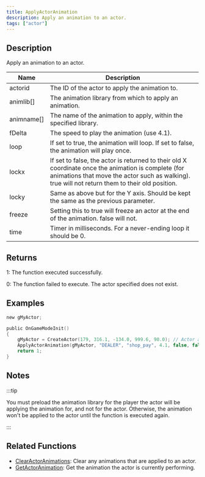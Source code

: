 ```yaml
---
title: ApplyActorAnimation
description: Apply an animation to an actor.
tags: ["actor"]
---
```


<VersionWarn version='SA-MP 0.3.7' />

## Description

Apply an animation to an actor.

| Name       | Description                                                                                                                                                                                            |
| ---------- | ------------------------------------------------------------------------------------------------------------------------------------------------------------------------------------------------------ |
| actorid    | The ID of the actor to apply the animation to.                                                                                                                                                         |
| animlib[]  | The animation library from which to apply an animation.                                                                                                                                                |
| animname[] | The name of the animation to apply, within the specified library.                                                                                                                                      |
| fDelta     | The speed to play the animation (use 4.1).                                                                                                                                                             |
| loop       | If set to true, the animation will loop. If set to false, the animation will play once.                                                                                                                |
| lockx      | If set to false, the actor is returned to their old X coordinate once the animation is complete (for animations that move the actor such as walking). true will not return them to their old position. |
| locky      | Same as above but for the Y axis. Should be kept the same as the previous parameter.                                                                                                                   |
| freeze     | Setting this to true will freeze an actor at the end of the animation. false will not.                                                                                                                 |
| time       | Timer in milliseconds. For a never-ending loop it should be 0.                                                                                                                                         |

## Returns

1: The function executed successfully.

0: The function failed to execute. The actor specified does not exist.

## Examples

```c
new gMyActor;

public OnGameModeInit()
{
    gMyActor = CreateActor(179, 316.1, -134.0, 999.6, 90.0); // Actor as salesperson in Ammunation
    ApplyActorAnimation(gMyActor, "DEALER", "shop_pay", 4.1, false, false, false, false, 0); // Pay anim
    return 1;
}
```

## Notes

:::tip

You must preload the animation library for the player the actor will be applying the animation for, and not for the actor. Otherwise, the animation won't be applied to the actor until the function is executed again.

:::

## Related Functions

- [ClearActorAnimations](ClearActorAnimations): Clear any animations that are applied to an actor.
- [GetActorAnimation](GetActorAnimation): Get the animation the actor is currently performing.
